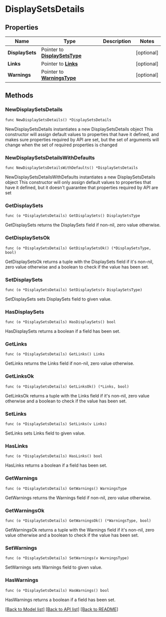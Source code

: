 # DisplaySetsDetails

## Properties

Name | Type | Description | Notes
------------ | ------------- | ------------- | -------------
**DisplaySets** | Pointer to [**DisplaySetsType**](DisplaySetsType.md) |  | [optional] 
**Links** | Pointer to [**Links**](Links.md) |  | [optional] 
**Warnings** | Pointer to [**WarningsType**](WarningsType.md) |  | [optional] 

## Methods

### NewDisplaySetsDetails

`func NewDisplaySetsDetails() *DisplaySetsDetails`

NewDisplaySetsDetails instantiates a new DisplaySetsDetails object
This constructor will assign default values to properties that have it defined,
and makes sure properties required by API are set, but the set of arguments
will change when the set of required properties is changed

### NewDisplaySetsDetailsWithDefaults

`func NewDisplaySetsDetailsWithDefaults() *DisplaySetsDetails`

NewDisplaySetsDetailsWithDefaults instantiates a new DisplaySetsDetails object
This constructor will only assign default values to properties that have it defined,
but it doesn't guarantee that properties required by API are set

### GetDisplaySets

`func (o *DisplaySetsDetails) GetDisplaySets() DisplaySetsType`

GetDisplaySets returns the DisplaySets field if non-nil, zero value otherwise.

### GetDisplaySetsOk

`func (o *DisplaySetsDetails) GetDisplaySetsOk() (*DisplaySetsType, bool)`

GetDisplaySetsOk returns a tuple with the DisplaySets field if it's non-nil, zero value otherwise
and a boolean to check if the value has been set.

### SetDisplaySets

`func (o *DisplaySetsDetails) SetDisplaySets(v DisplaySetsType)`

SetDisplaySets sets DisplaySets field to given value.

### HasDisplaySets

`func (o *DisplaySetsDetails) HasDisplaySets() bool`

HasDisplaySets returns a boolean if a field has been set.

### GetLinks

`func (o *DisplaySetsDetails) GetLinks() Links`

GetLinks returns the Links field if non-nil, zero value otherwise.

### GetLinksOk

`func (o *DisplaySetsDetails) GetLinksOk() (*Links, bool)`

GetLinksOk returns a tuple with the Links field if it's non-nil, zero value otherwise
and a boolean to check if the value has been set.

### SetLinks

`func (o *DisplaySetsDetails) SetLinks(v Links)`

SetLinks sets Links field to given value.

### HasLinks

`func (o *DisplaySetsDetails) HasLinks() bool`

HasLinks returns a boolean if a field has been set.

### GetWarnings

`func (o *DisplaySetsDetails) GetWarnings() WarningsType`

GetWarnings returns the Warnings field if non-nil, zero value otherwise.

### GetWarningsOk

`func (o *DisplaySetsDetails) GetWarningsOk() (*WarningsType, bool)`

GetWarningsOk returns a tuple with the Warnings field if it's non-nil, zero value otherwise
and a boolean to check if the value has been set.

### SetWarnings

`func (o *DisplaySetsDetails) SetWarnings(v WarningsType)`

SetWarnings sets Warnings field to given value.

### HasWarnings

`func (o *DisplaySetsDetails) HasWarnings() bool`

HasWarnings returns a boolean if a field has been set.


[[Back to Model list]](../README.md#documentation-for-models) [[Back to API list]](../README.md#documentation-for-api-endpoints) [[Back to README]](../README.md)


